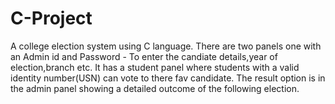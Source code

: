 # C-Project
A college election system using C language.
There are two panels one with an Admin id and Password - To enter the candiate details,year of election,branch etc.
It has a student panel where students with a valid identity number(USN) can vote to there fav candidate.
The result option is in the admin panel showing a detailed outcome of the following election. 
